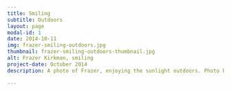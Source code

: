 ```yaml
---
title: Smiling
subtitle: Outdoors
layout: page
modal-id: 1
date: 2014-10-11
img: frazer-smiling-outdoors.jpg
thumbnail: frazer-smiling-outdoors-thumbnail.jpg
alt: Frazer Kirkman, smiling
project-date: October 2014
description: A photo of Frazer, enjoying the sunlight outdoors. Photo by Michael Kubler <a href="https://twitter.com/kublermdk" target="_blank">@kublermdk</a>

---
```

